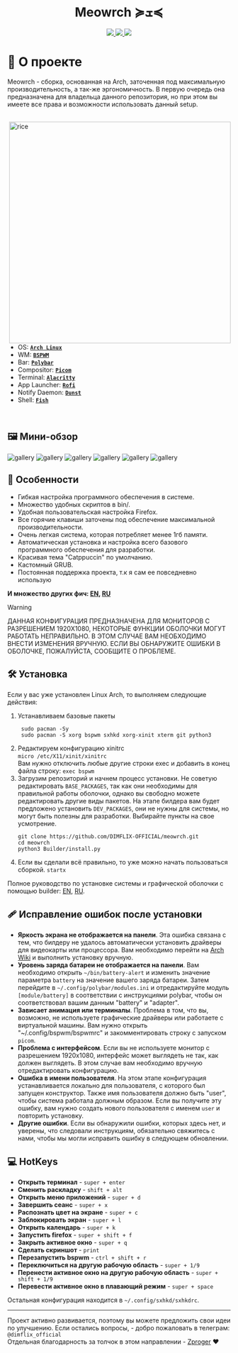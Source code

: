 <h1 align="center"> Meowrch ≽ܫ≼ </h1>

<!-- BADGES -->
<div align="center">
   <p></p>
   <a href="https://github.com/DIMFLIX-OFFICIAL/meowrch/stargazers">
      <img src="https://img.shields.io/github/stars/DIMFLIX-OFFICIAL/meowrch?color=C9CBFF&labelColor=1C2325&style=for-the-badge">
   </a>
   <a href="https://github.com/DIMFLIX-OFFICIAL/meowrch/issues">
      <img src="https://img.shields.io/github/issues/DIMFLIX-OFFICIAL/meowrch?color=ffb29b&labelColor=1C2325&style=for-the-badge">
   </a>
   <a href="./LICENSE">
      <img src="https://img.shields.io/github/license/DIMFLIX-OFFICIAL/meowrch?color=FCA2AA&labelColor=1C2325&style=for-the-badge">
   </a>
   <br>
</div>

<!-- INFORMATION -->
<h1 align="left"> 📝 О проекте</h1> 
<p>Meowrch - сборка, основанная на Arch, заточенная под максимальную производительность, а так-же эргономичность.
В первую очередь она предназначена для владельца данного репозитория, но при этом вы имеете все права и возможности
использовать данный setup.</p><br>

<img src=".meta/preview.png" alt="rice" align="right" width="500px">

 - OS: [**`Arch Linux`**](https://archlinux.org/)
 - WM: [**`BSPWM`**](https://github.com/baskerville/bspwm)
 - Bar: [**`Polybar`**](https://github.com/polybar/polybar)
 - Compositor: [**`Picom`**](https://github.com/yshui/picom)
 - Terminal: [**`Alacritty`**](https://github.com/alacritty/alacritty)
 - App Launcher: [**`Rofi`**](https://github.com/davatorium/rofi)
 - Notify Daemon: [**`Dunst`**](https://github.com/dunst-project/dunst)
 - Shell: [**`Fish`**](https://github.com/fish-shell/fish-shell)

</br>


<!-- IMAGES -->
## 🖼️ Мини-обзор
![gallery](.meta/preview1.png)
![gallery](.meta/preview2.png)
![gallery](.meta/preview3.png)
![gallery](.meta/preview4.png)
![gallery](.meta/preview5.png)
![gallery](.meta/preview6.png)


<!-- FEATURES -->
## 🚀 Особенности
* Гибкая настройка программного обеспечения в системе.
* Множество удобных скриптов в bin/.
* Удобная пользовательская настройка Firefox.
* Все горячие клавиши заточены под обеспечение максимальной производительности.
* Очень легкая система, которая потребляет менее 1гб памяти.
* Автоматическая установка и настройка всего базового программного обеспечения для разработки.
* Красивая тема "Catppuccin" по умолчанию.
* Кастомный GRUB.
* Постоянная поддержка проекта, т.к я сам ее повседневно использую

**И множество других фич: [EN](Docs/03_all_features_and_tricks_english.md), [RU](Docs/02_all_features_and_tricks_russian.md)**

> [!WARNING]
> ДАННАЯ КОНФИГУРАЦИЯ ПРЕДНАЗНАЧЕНА ДЛЯ МОНИТОРОВ С РАЗРЕШЕНИЕМ 1920X1080,
> НЕКОТОРЫЕ ФУНКЦИИ ОБОЛОЧКИ МОГУТ РАБОТАТЬ НЕПРАВИЛЬНО.
> В ЭТОМ СЛУЧАЕ ВАМ НЕОБХОДИМО ВНЕСТИ ИЗМЕНЕНИЯ ВРУЧНУЮ.
> ЕСЛИ ВЫ ОБНАРУЖИТЕ ОШИБКИ В ОБОЛОЧКЕ, ПОЖАЛУЙСТА, СООБЩИТЕ О ПРОБЛЕМЕ.

<!-- INSTALLATION -->
## 🛠 Установка
Если у вас уже установлен Linux Arch, то выполняем следующие действия:
1. Устанавливаем базовые пакеты
   ```
    sudo pacman -Sy
    sudo pacman -S xorg bspwm sxhkd xorg-xinit xterm git python3
    ```
2. Редактируем конфигурацию xinitrc \
   `micro /etc/X11/xinit/xinitrc` \
   Вам нужно отключить любые другие строки exec и добавить в конец файла строку:
   `exec bspwm`
3. Загрузим репозиторий и начнем процесс установки. Не советую редактировать `BASE_PACKAGES`, так как они необходимы для правильной работы оболочки, однако вы свободно можете редактировать другие виды пакетов. На этапе билдера вам будет предложено установить `DEV_PACKAGES`, они не нужны для системы, но могут быть полезны для разработки. Выбирайте пункты на свое усмотрение.
   ```
   git clone https://github.com/DIMFLIX-OFFICIAL/meowrch.git
   cd meowrch
   python3 Builder/install.py
   ```
4. Если вы сделали всё правильно, то уже можно начать пользоваться сборкой. `startx`

Полное руководство по установке системы и графической оболочки с помощью builder: [EN](Docs/01_installing_arch_linux_with_bspwm_english.md), [RU](Docs/00_installing_arch_linux_with_bspwm_russian.md). 

<!-- ERRORS -->
## 🩹 Исправление ошибок после установки
* **Яркость экрана не отображается на панели**. Эта ошибка связана с тем, что билдеру не удалось автоматически установить драйверы для видеокарты или процессора. Вам необходимо перейти на [Arch Wiki](https://wiki.archlinux.org) и выполнить установку вручную.
* **Уровень заряда батареи не отображается на панели**. Вам необходимо открыть `~/bin/battery-alert` и изменить значение параметра `battery` на значение вашего заряда батареи. Затем перейдите в `~/.config/polybar/modules.ini` и отредактируйте модуль `[module/battery]` в соответствии с инструкциями polybar, чтобы он соответствовал вашим данным "battery" и "adapter".
* **Зависает анимация или терминалы**. Проблема в том, что вы, возможно, не используете графические драйверы или работаете с виртуальной машины. Вам нужно открыть "~/.config/bspwm/bspwmrc" и закомментировать строку с запуском `picom`.
* **Проблема с интерфейсом**. Если вы не используете монитор с разрешением 1920x1080, интерфейс может выглядеть не так, как должен выглядеть. В этом случае вам необходимо вручную отредактировать конфигурацию.
* **Ошибка в имени пользователя**. На этом этапе конфигурация устанавливается локально для пользователя, с которого был запущен конструктор. Также имя пользователя должно быть "user", чтобы система работала должным образом. Если вы получите эту ошибку, вам нужно создать нового пользователя с именем `user` и повторить установку.
* **Другие ошибки**. Если вы обнаружили ошибки, которых здесь нет, и уверены, что следовали инструкциям, обязательно свяжитесь с нами, чтобы мы могли исправить ошибку в следующем обновлении.


<!-- HOTKEYS -->
## 💻 HotKeys
* **Открыть терминал** - `super + enter`
* **Сменить раскладку** - `shift + alt`
* **Открыть меню приложений** - `super + d`
* **Завершить сеанс** - `super + x`
* **Распознать цвет на экране** - `super + c`
* **Заблокировать экран** - `super + l`
* **Открыть календарь** - `super + k`
* **Запустить firefox** - `super + shift + f`
* **Закрыть активное окно** - `super + q`
* **Сделать скриншот** - `print`
* **Перезапустить bspwm** - `ctrl + shift + r`
* **Переключиться на другую рабочую область** - `super + 1/9`
* **Перенести активное окно на другую рабочую область** - `super + shift + 1/9`
* **Перевести активное окно в плавающий режим** - `super + space`

Остальная конфигурация находится в `~/.config/sxhkd/sxhkdrc`.

***

Проект активно развивается, поэтому вы можете предложить свои идеи по улучшению. 
Если остались вопросы, - добро пожаловать в телеграм: `@dimflix_official` \
Отдельная благодарность за толчок в этом направлении - [Zproger](https://github.com/Zproger) ❤️
